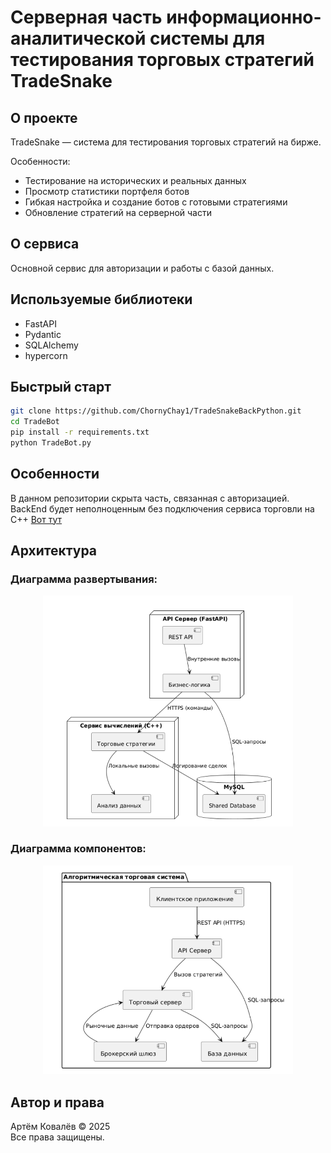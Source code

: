 # Серверная часть информационно-аналитической системы для тестирования торговых стратегий TradeSnake


## О проекте

TradeSnake — система для тестирования торговых стратегий на бирже.

Особенности:
- Тестирование на исторических и реальных данных
- Просмотр статистики портфеля ботов
- Гибкая настройка и создание ботов с готовыми стратегиями
- Обновление стратегий на серверной части
## О сервиса
 Основной сервис для авторизации и работы с базой данных.

## Используемые библиотеки

- FastAPI  
- Pydantic  
- SQLAlchemy  
- hypercorn

## Быстрый старт

```bash
git clone https://github.com/ChornyChay1/TradeSnakeBackPython.git
cd TradeBot
pip install -r requirements.txt
python TradeBot.py
```

## Особенности
В данном репозитории скрыта часть, связанная с авторизацией.
BackEnd будет неполноценным без подключения сервиса торговли на С++ [Вот тут](https://github.com/ChornyChay1/TradeSnakeBackendC) 

## Архитектура
### Диаграмма развертывания:
<p align="center">
  <img src="./TradeBot/presentation/deployment_diagram.png" width="400" alt="Диаграмма развертывания" />
</p>

### Диаграмма компонентов:
<p align="center">
  <img src="./TradeBot/presentation/component_diagram.png" width="400" alt="Диаграмма компонентов" />
</p>
  
## Автор и права

Артём Ковалёв © 2025  
Все права защищены.
